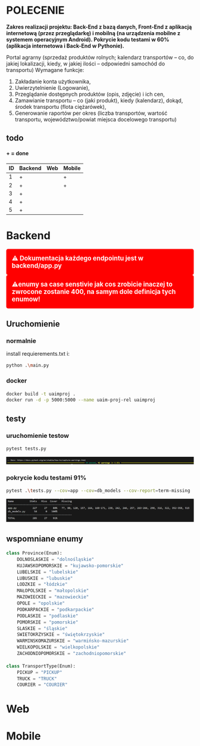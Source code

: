 # POLECENIE

**Zakres realizacji projektu: Back-End z bazą danych, Front-End z aplikacją internetową (przez 
przeglądarkę) i mobilną (na urządzenia mobilne z systemem operacyjnym Android). Pokrycie 
kodu testami w 60% (aplikacja internetowa i Back-End w Pythonie).**


Portal agrarny (sprzedaż produktów rolnych; kalendarz transportów – co, do jakiej 
lokalizacji, kiedy, w jakiej ilości – odpowiedni samochód do transportu)
Wymagane funkcje: 
1. Zakładanie konta użytkownika,
2. Uwierzytelnienie (Logowanie),
3. Przeglądanie dostępnych produktów (opis, zdjęcie) i ich cen, 
4. Zamawianie transportu – co (jaki produkt), kiedy (kalendarz), dokąd, środek 
transportu (flota ciężarówek),
5. Generowanie raportów per okres (liczba transportów, wartość transportu, 
województwo/powiat miejsca docelowego transportu)

## todo

#### + = done

| ID  | Backend | Web | Mobile |
|-----|---------|-----|--------|
| 1   |    +    |     |   +    |
| 2   |    +    |     |   +    |
| 3   |    +    |     |        |
| 4   |    +    |     |        |
| 5   |    +    |     |        |


# Backend
<div style="color: white; background-color: red; padding: 15px; border-radius: 5px; font-size: 1.2em; font-weight: bold;">
⚠️ Dokumentacja każdego endpointu jest w backend/app.py
</div>


<div style="color: white; background-color: red; padding: 15px; border-radius: 5px; font-size: 1.2em; font-weight: bold;">
⚠️enumy sa case senstivie jak cos zrobicie inaczej to zwrocone zostanie 400, na samym dole definicja tych enumow!
</div>

## Uruchomienie 

### normalnie

install requierements.txt i:
```sh
python .\main.py
```

### docker
```sh
docker build -t uaimproj .
docker run -d -p 5000:5000 --name uaim-proj-rel uaimproj
```

## testy

### uruchomienie testow
```sh
pytest tests.py
```
![alt text](doc_images/image.png)

### pokrycie kodu testami 91%
```sh
pytest .\tests.py --cov=app --cov=db_models --cov-report=term-missing
```
![alt text](doc_images/image2.png)



## wspomniane enumy
```python
class Province(Enum):
    DOLNOSLASKIE = "dolnośląskie"
    KUJAWSKOPOMORSKIE = "kujawsko-pomorskie"
    LUBELSKIE = "lubelskie"
    LUBUSKIE = "lubuskie"
    LODZKIE = "łódzkie"
    MAŁOPOLSKIE = "małopolskie"
    MAZOWIECKIE = "mazowieckie"
    OPOLE = "opolskie"
    PODKARPACKIE = "podkarpackie"
    PODLASKIE = "podlaskie"
    POMORSKIE = "pomorskie"
    SLASKIE = "śląskie"
    SWIETOKRZYSKIE = "świętokrzyskie"
    WARMINSKOMAZURSKIE = "warmińsko-mazurskie"
    WIELKOPOLSKIE = "wielkopolskie"
    ZACHODNIOPOMORSKIE = "zachodniopomorskie"

class TransportType(Enum):
    PICKUP = "PICKUP"
    TRUCK = "TRUCK"
    COURIER = "COURIER"
```




# Web

# Mobile
